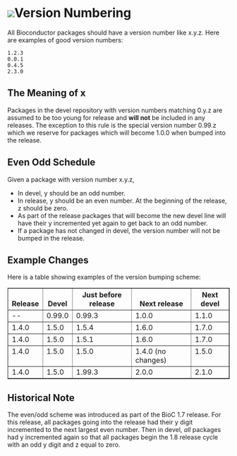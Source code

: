 ![](/images/icons/magnifier.gif)Version Numbering
=================

All Bioconductor packages should have a version number like x.y.z.
Here are examples of good version numbers:

    1.2.3
    0.0.1
    0.4.5
    2.3.0

The Meaning of x
----------------
Packages in the devel repository with version numbers matching 0.y.z
are assumed to be too young for release and **will not** be included
in any releases. The exception to this rule is the special version
number 0.99.z which we reserve for packages which will become 1.0.0
when bumped into the release.


Even Odd Schedule
-----------------

Given a package with version number x.y.z,

* In devel, y should be an odd number.
* In release, y should be an even number.  At the beginning of the
  release, z should be zero.
* As part of the release packages that will become the new devel line
  will have their y incremented yet again to get back to an odd
  number.
* If a package has not changed in devel, the version number will not
  be bumped in the release.


Example Changes
---------------

Here is a table showing examples of the version bumping scheme:

<table border="1" cellpadding="5" cellspacing="0">
<thead valign="bottom">
<tr>
  <th class="head">Release</th>
  <th class="head">Devel</th>
  <th class="head">Just before release</th>
  <th class="head">Next release</th>
  <th class="head">Next devel</th>
</tr>
</thead>
<tbody valign="top">
<tr>
  <td>--</td><td>0.99.0</td><td>0.99.3</td><td>1.0.0</td><td>1.1.0</td>
</tr>
<tr>
  <td>1.4.0</td><td>1.5.0</td><td>1.5.4</td><td>1.6.0</td><td>1.7.0</td>
</tr>
<tr>
  <td>1.4.0</td><td>1.5.0</td><td>1.5.1</td><td>1.6.0</td><td>1.7.0</td>
</tr>
<tr>
  <td>1.4.0</td><td>1.5.0</td><td>1.5.0</td><td>1.4.0 (no changes)</td><td>1.5.0</td>
</tr>
<tr>
  <td>1.4.0</td><td>1.5.0</td><td>1.99.3</td><td>2.0.0</td><td>2.1.0</td>
</tr>
</tbody>
</table>

Historical Note
---------------

The even/odd scheme was introduced as part of the BioC 1.7 release.
For this release, all packages going into the release had their y
digit incremented to the next largest even number.  Then in devel,
*all* packages had y incremented again so that all packages begin the
1.8 release cycle with an odd y digit and z equal to zero.
